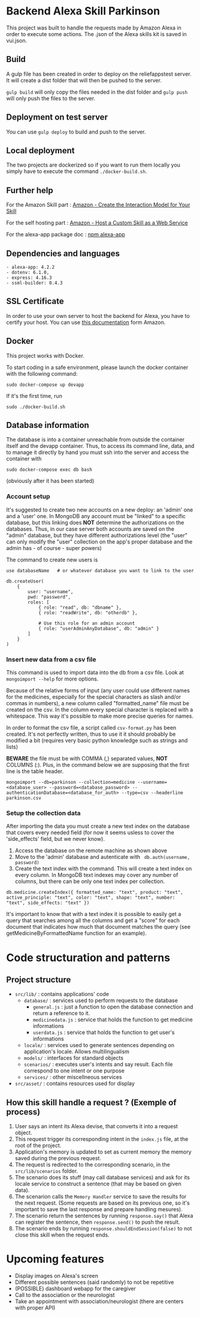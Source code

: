 # Backend Alexa Skill Parkinson

This project was built to handle the requests made by Amazon Alexa in order to execute some actions.
The .json of the Alexa skills kit is saved in vui.json.

## Build

A gulp file has been created in order to deploy on the reliefappstest server. It will create a dist folder that will then be pushed to the server.

``` gulp build ``` will only copy the files needed in the dist folder 
and ``` gulp push ``` will only push the files to the server.

## Deployment on test server

You can use ``` gulp deploy ``` to build and push to the server.

## Local deployment
The two projects are dockerized so if you want to run them locally you simply have to execute the
command ``` ./docker-build.sh ```.

## Further help

For the Amazon Skill part : [Amazon - Create the Interaction Model for Your Skill](https://developer.amazon.com/docs/custom-skills/create-the-interaction-model-for-your-skill.html)

For the self hosting part : [Amazon - Host a Custom Skill as a Web Service](https://developer.amazon.com/docs/custom-skills/host-a-custom-skill-as-a-web-service.html)

For the alexa-app package doc : [npm alexa-app](https://github.com/alexa-js/alexa-app)

## Dependencies and languages

    - alexa-app: 4.2.2
    - dotenv: 6.1.0,
    - express: 4.16.3
    - ssml-builder: 0.4.3

## SSL Certificate

In order to use your own server to host the backend for Alexa, you have to certify your host.
You can use [this documentation](https://developer.amazon.com/docs/custom-skills/configure-web-service-self-signed-certificate.html#create-a-private-key-and-self-signed-certificate-for-testing) 
form Amazon.

## Docker

This project works with Docker.

To start coding in a safe environment, please launch the docker container with the following command:
```
sudo docker-compose up devapp
```

If it's the first time, run 
```
sudo ./docker-build.sh
```

## Database information

The database is into a container unreachable from outside the container itself and the devapp container. Thus, to access its command line, data, and to manage it directly by hand you must ssh into the server and access the container with
```
sudo docker-compose exec db bash
```
(obviously after it has been started)

### Account setup
It's suggested to create two new accounts on a new deploy: an 'admin' one and a 'user' one.
In MongoDB any account must be "linked" to a specific database, but this linking does **NOT** determine the authorizations on the databases. Thus, in our case server both accounts are saved on the "admin" database, but they have different authorizations level (the "user" can only modify the "user" collection on the app's proper database and the admin has - of course - super powers)

The command to create new users is
```
use databaseName   # or whatever database you want to link to the user

db.createUser(
    {
        user: "username",
        pwd: "password",
        roles: [
            { role: "read", db: "dbname" },
            { role: "readWrite", db: "otherdb" },
            
            # Use this role for an admin account
            { role: "userAdminAnyDatabase", db: "admin" }
        ]
    }
)
```

### Insert new data from a csv file

This command is used to import data into the db from a csv file. Look at ``` mongoimport --help ``` for more options.

Because of the relative forms of input (any user could use different names for the medicines, especially for the special characters as slash and/or commas in numbers), a new column called "formatted_name" file must be created on the csv. In the column every special character is replaced with a whitespace. This way it's possible to make more precise queries for names.

In order to format the csv file, a script called ```csv-format.py``` has been created. It's not perfectly written, thus to use it it should probably be modified a bit (requires very basic python knowledge such as strings and lists)

**BEWARE** the file must be with COMMA (,) separated values, **NOT** COLUMNS (:). Plus, in the command below we are supposing that the first line is the table header.

```
mongoimport --db=parkinson --collection=medicine --username=<database_user> --password=<database_password> --authenticationDatabase=<database_for_auth> --type=csv --headerline parkinson.csv
```

### Setup the collection data
After importing the data you must create a new text index on the database that covers every needed field (for now it seems usless to cover the 'side_effects' field, but we never know).

1. Access the database on the remote machine as shown above
2. Move to the 'admin' database and autenticate with ``` db.auth(username, password)```
3. Create the text index with the command. This will create a text index on every column. In MongoDB text indexes may cover any number of columns, but there can be only one text index per collection.
```
db.medicine.createIndex({ formatted_name: "text", product: "text", active_principle: "text", color: "text", shape: "text", number: "text", side_effects: "text" })
```

It's important to know that with a text index it is possible to easily get a query that searches among all the columns and get a "score" for each document that indicates how much that document matches the query (see getMedicineByFormattedName function for an example).

# Code structuration and patterns

## Project structure

- ```src/lib/``` : contains applications' code
    - ```database/``` : services used to perform requests to the database
        - ```general.js``` : just a function to open the database connection and return a reference to it.
        - ```medicinedata.js``` : service that holds the function to get medicine informations
        - ```userdata.js``` : service that holds the function to get user's informations
    - ```locale/``` : services used to generate sentences depending on application's locale. Allows multilingualism
    - ```models/``` : interfaces for standard objects
    - ```scenarios/``` : executes user's intents and say result. Each file correspond to one intent or one purpose
    - ```services/``` : other miscellneous services
- ```src/asset/``` : contains resources used for display

## How this skill handle a request ? (Exemple of process)

1. User says an intent its Alexa devise, that converts it into a request object.
2. This request trigger its corresponding intent in the ```index.js``` file, at the root of the project.
3. Application's memory is updated to set as current memory the memory saved during the previous request.
4. The request is redirected to the corresponding scenario, in the ```src/lib/scenarios``` folder.
5. The scenario does its stuff (may call database services) and ask for its locale service to construct a sentence (that may be based on given data).
6. The scenarion calls the ```Memory Handler``` service to save the results for the next request. (Some requests are based on its previous one, so it's important to save the last response and prepare handling mesures).
7. The scenario return the sentences by running ```response.say()``` that Alexa can register the sentence, then ```response.send()``` to push the result.
8. The scenario ends by running ```response.shouldEndSession(false)``` to not close this skill when the request ends.

# Upcoming features
- Display images on Alexa's screen
- Different possible sentences (said randomly) to not be repetitive
- (POSSIBLE) dashboard webapp for the caregiver
- Call to the association or the neurologist
- Take an appointment with association/neurologist (there are centers with proper API)
